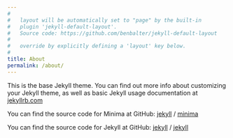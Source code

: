 ```yaml
---
#
#   layout will be automatically set to "page" by the built-in
#   plugin 'jekyll-default-layout'.
#   Source code: https://github.com/benbalter/jekyll-default-layout
#
#   override by explicitly defining a 'layout' key below.
#
title: About
permalink: /about/
---
```


This is the base Jekyll theme. You can find out more info about customizing your Jekyll theme, as well as basic Jekyll usage documentation at [jekyllrb.com](https://jekyllrb.com/)

You can find the source code for Minima at GitHub:
[jekyll][jekyll-organization] /
[minima](https://github.com/jekyll/minima)

You can find the source code for Jekyll at GitHub:
[jekyll][jekyll-organization] /
[jekyll](https://github.com/jekyll/jekyll)


[jekyll-organization]: https://github.com/jekyll
